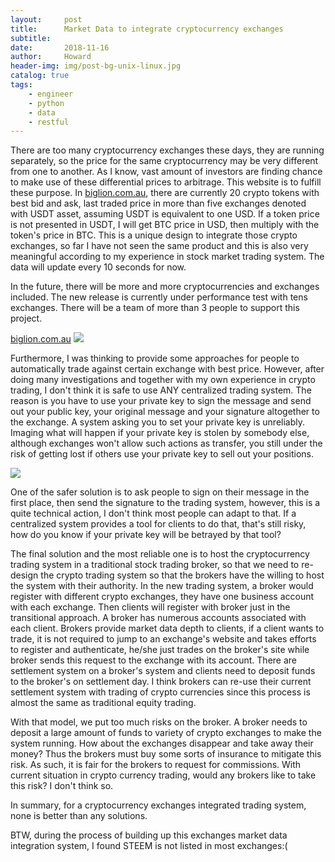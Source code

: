 ```yaml
---
layout:     post
title:      Market Data to integrate cryptocurrency exchanges
subtitle:   
date:       2018-11-16
author:     Howard
header-img: img/post-bg-unix-linux.jpg
catalog: true
tags:
    - engineer
    - python
    - data
    - restful
---
```


There are too many cryptocurrency  exchanges these days, they are running separately, so the price for the same cryptocurrency may be very different from one to another.  As I know, vast amount of investors are finding chance to make use of these differential prices  to arbitrage.  This website is to fulfill these purpose.  In [biglion.com.au](http://www.biglion.com.au/), there are currently 20 crypto tokens with best bid and ask, last traded price in more than five exchanges denoted with USDT asset, assuming USDT is equivalent to one USD. If a token price is not presented in USDT, I will get BTC price in USD, then multiply with the token's price in BTC.   This is a unique design to integrate those crypto exchanges, so far I have not seen the same product and this is also very meaningful according to my experience in stock market trading system.   The data will update every 10 seconds for now. 



In the future, there will be more and more cryptocurrencies and exchanges included.  The new release is currently under performance test  with tens exchanges.  There will be a team of more than 3 people to support this project.


[biglion.com.au](http://www.biglion.com.au/)
![](https://cdn.steemitimages.com/DQmdiu6oUA2AjsXWLLKHJ31UksBAj5pE2ChB3Y6Xmp1jA8E/image.png)





Furthermore, I was thinking to provide some approaches for people to automatically trade against certain exchange with best price.  However, after doing many investigations and together with my own experience in crypto trading, I don't think it is safe to use ANY centralized trading system. The reason is you have to use your private key to sign the message and send out your public key, your original message and your signature altogether to the exchange.  A system asking you to set your private key is unreliably.  Imaging what will happen if your private key is stolen by somebody else, although exchanges won't allow such actions as transfer, you still under the risk of getting lost if others use your private key to sell out your positions. 


![](https://cdn.steemitimages.com/DQmUbHyNCPzdna4J8DaRxk9NbdHKJq7CwjgYG9WJuJdM4r7/image.png)


One of the safer solution is to ask people to sign on their message in the first place, then send the signature to the trading system, however, this is a quite technical action, I don't think most people can adapt to that.   If a centralized system provides a tool for clients to do that, that's still risky, how do you know if your private key will be betrayed by that tool? 





The final solution and the most reliable one is to host the cryptocurrency trading system in a traditional stock trading broker,  so that we need to re-design the crypto trading system so that the brokers have the willing to host the system with their authority.  In the new trading system, a broker would register with different crypto exchanges, they have one business account with each exchange.  Then clients will register with broker just in the transitional approach.  A broker has numerous accounts associated with each client. Brokers provide market data depth to clients, if a client wants to trade, it is not required to jump to an exchange's website and takes efforts to register and authenticate, he/she just trades on the broker's site while broker sends this request to the exchange with its account. There are settlement system on a broker's system and clients need to deposit funds to the broker's on settlement day.  I think brokers can re-use their current settlement system with trading of crypto currencies since this process is almost the same as traditional equity trading.  





With that model, we put too much risks on the broker. A broker needs to deposit  a large amount of funds to variety of  crypto exchanges to make the system running.   How about the exchanges disappear and take away their money?  Thus the brokers must buy some sorts of insurance to mitigate this risk. As such, it is fair for the brokers to request for commissions.  With current situation in crypto currency trading,  would any brokers like to take this risk?  I don't think so.





In summary, for a cryptocurrency exchanges integrated trading system, none is better than any solutions. 



BTW, during the process of building up this exchanges market data integration system, I found STEEM is not listed in most exchanges:(